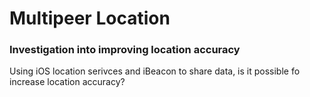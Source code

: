 # Multipeer Location
### Investigation into improving location accuracy

Using iOS location serivces and iBeacon to share data, is it possible fo increase location accuracy?
